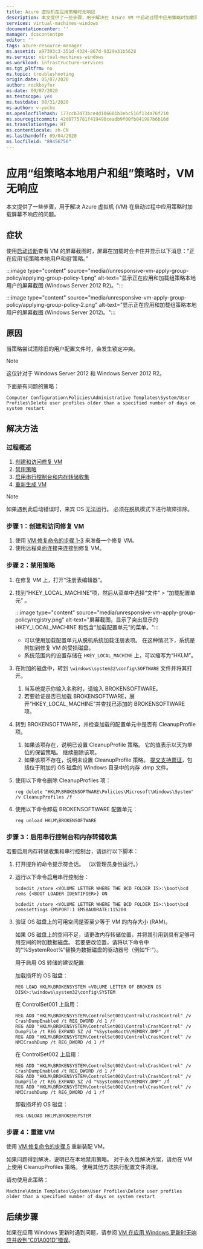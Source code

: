 ```yaml
---
title: Azure 虚拟机在应用策略时无响应
description: 本文提供了一些步骤，用于解决在 Azure VM 中启动过程中应用策略时加载屏幕不响应的问题。
services: virtual-machines-windows
documentationcenter: ''
manager: dcscontentpm
editor: ''
tags: azure-resource-manager
ms.assetid: a97393c3-351d-4324-867d-9329e31b5628
ms.service: virtual-machines-windows
ms.workload: infrastructure-services
ms.tgt_pltfrm: na
ms.topic: troubleshooting
origin.date: 05/07/2020
author: rockboyfor
ms.date: 09/07/2020
ms.testscope: yes
ms.testdate: 08/31/2020
ms.author: v-yeche
ms.openlocfilehash: 177ccb7d73bce4d106681b3ebc516f134a76f210
ms.sourcegitcommit: 42d0775781f419490ceadb9f00fb041987b6b16d
ms.translationtype: HT
ms.contentlocale: zh-CN
ms.lasthandoff: 09/04/2020
ms.locfileid: "89456756"
---
```

<!--Verified successfully-->
<!--Renamed/Redirect Verified file-->
# <a name="vm-is-unresponsive-when-applying-group-policy-local-users-and-groups-policy"></a>应用“组策略本地用户和组”策略时，VM 无响应

本文提供了一些步骤，用于解决 Azure 虚拟机 (VM) 在启动过程中应用策略时加载屏幕不响应的问题。

## <a name="symptoms"></a>症状

使用[启动诊断](./boot-diagnostics.md)查看 VM 的屏幕截图时，屏幕在加载时会卡住并显示以下消息：“正在应用‘组策略本地用户和组’策略。”

:::image type="content" source="media//unresponsive-vm-apply-group-policy/applying-group-policy-1.png" alt-text="显示正在应用和加载组策略本地用户的屏幕截图 (Windows Server 2012 R2)。":::

:::image type="content" source="media/unresponsive-vm-apply-group-policy/applying-group-policy-2.png" alt-text="显示正在应用和加载组策略本地用户的屏幕截图 (Windows Server 2012)。":::

## <a name="cause"></a>原因

当策略尝试清除旧的用户配置文件时，会发生锁定冲突。

> [!NOTE]
> 这仅针对于 Windows Server 2012 和 Windows Server 2012 R2。

下面是有问题的策略：

`Computer Configuration\Policies\Administrative Templates\System/User Profiles\Delete user profiles older than a specified number of days on system restart`

## <a name="resolution"></a>解决方法

### <a name="process-overview"></a>过程概述

1. [创建和访问修复 VM](#step-1-create-and-access-a-repair-vm)
1. [禁用策略](#step-2-disable-the-policy)
1. [启用串行控制台和内存转储收集](#step-3-enable-serial-console-and-memory-dump-collection)
1. [重新生成 VM](#step-4-rebuild-the-vm)

> [!NOTE]
> 如果遇到此启动错误时，来宾 OS 无法运行。 必须在脱机模式下进行故障排除。

### <a name="step-1-create-and-access-a-repair-vm"></a>步骤 1：创建和访问修复 VM

1. 使用 [VM 修复命令的步骤 1-3](./repair-windows-vm-using-azure-virtual-machine-repair-commands.md#repair-process-example) 来准备一个修复 VM。
2. 使用远程桌面连接来连接到修复 VM。

### <a name="step-2-disable-the-policy"></a>步骤 2：禁用策略

1. 在修复 VM 上，打开“注册表编辑器”。
1. 找到“HKEY_LOCAL_MACHINE”项，然后从菜单中选择“文件” > “加载配置单元”  。

    :::image type="content" source="media/unresponsive-vm-apply-group-policy/registry.png" alt-text="屏幕截图，显示了突出显示的 HKEY_LOCAL_MACHINE 和包含“加载配置单元”的菜单。":::

    - 可以使用加载配置单元从脱机系统加载注册表项。 在这种情况下，系统是附加到修复 VM 的受损磁盘。
    - 系统范围内的设置存储在 `HKEY_LOCAL_MACHINE` 上，可以缩写为“HKLM”。
1. 在附加的磁盘中，转到 `\windows\system32\config\SOFTWARE` 文件并将其打开。

    1. 当系统提示你输入名称时，请输入 BROKENSOFTWARE。
    1. 若要验证是否已加载 BROKENSOFTWARE，展开“HKEY_LOCAL_MACHINE”并查找已添加的 BROKENSOFTWARE 项。
1. 转到 BROKENSOFTWARE，并检查加载的配置单元中是否有 CleanupProfile 项。

    1. 如果该项存在，说明已设置 CleanupProfile 策略。 它的值表示以天为单位的保留策略。 继续删除该项。
    1. 如果该项不存在，说明未设置 CleanupProfile 策略。 [提交支持票证](https://support.azure.cn/support/support-azure/)，包括位于附加的 OS 磁盘的 Windows 目录中的内存 .dmp 文件。

1. 使用以下命令删除 CleanupProfiles 项：

    ```
    reg delete "HKLM\BROKENSOFTWARE\Policies\Microsoft\Windows\System" /v CleanupProfiles /f
    ```
1. 使用以下命令卸载 BROKENSOFTWARE 配置单元：

    ```
    reg unload HKLM\BROKENSOFTWARE
    ```

### <a name="step-3-enable-serial-console-and-memory-dump-collection"></a>步骤 3：启用串行控制台和内存转储收集

若要启用内存转储收集和串行控制台，请运行以下脚本：

1. 打开提升的命令提示符会话。 （以管理员身份运行。）
1. 运行以下命令启用串行控制台：

    ```
    bcdedit /store <VOLUME LETTER WHERE THE BCD FOLDER IS>:\boot\bcd /ems {<BOOT LOADER IDENTIFIER>} ON
    ```

    ```
    bcdedit /store <VOLUME LETTER WHERE THE BCD FOLDER IS>:\boot\bcd /emssettings EMSPORT:1 EMSBAUDRATE:115200
    ```
1. 验证 OS 磁盘上的可用空间是否至少等于 VM 的内存大小 (RAM)。

    如果 OS 磁盘上的空间不足，请更改内存转储位置，并将其引用到具有足够可用空间的附加数据磁盘。 若要更改位置，请将以下命令中的“%SystemRoot%”替换为数据磁盘的驱动器号（例如“F:”）。

    用于启用 OS 转储的建议配置

    加载损坏的 OS 磁盘：

    ```
    REG LOAD HKLM\BROKENSYSTEM <VOLUME LETTER OF BROKEN OS DISK>:\windows\system32\config\SYSTEM
    ```

    在 ControlSet001 上启用：

    ```
    REG ADD "HKLM\BROKENSYSTEM\ControlSet001\Control\CrashControl" /v CrashDumpEnabled /t REG_DWORD /d 1 /f 
    REG ADD "HKLM\BROKENSYSTEM\ControlSet001\Control\CrashControl" /v DumpFile /t REG_EXPAND_SZ /d "%SystemRoot%\MEMORY.DMP" /f 
    REG ADD "HKLM\BROKENSYSTEM\ControlSet001\Control\CrashControl" /v NMICrashDump /t REG_DWORD /d 1 /f 
    ```

    在 ControlSet002 上启用：

    ```
    REG ADD "HKLM\BROKENSYSTEM\ControlSet002\Control\CrashControl" /v CrashDumpEnabled /t REG_DWORD /d 1 /f 
    REG ADD "HKLM\BROKENSYSTEM\ControlSet002\Control\CrashControl" /v DumpFile /t REG_EXPAND_SZ /d "%SystemRoot%\MEMORY.DMP" /f 
    REG ADD "HKLM\BROKENSYSTEM\ControlSet002\Control\CrashControl" /v NMICrashDump /t REG_DWORD /d 1 /f 
    ```

    卸载损坏的 OS 磁盘：

    ```
    REG UNLOAD HKLM\BROKENSYSTEM
    ```

### <a name="step-4-rebuild-the-vm"></a>步骤 4：重建 VM

使用 [VM 修复命令的步骤 5](./repair-windows-vm-using-azure-virtual-machine-repair-commands.md#repair-process-example) 重新装配 VM。

如果问题得到解决，说明已在本地禁用策略。 对于永久性解决方案，请勿在 VM 上使用 CleanupProfiles 策略。 使用其他方法执行配置文件清理。

请勿使用此策略：

`Machine\Admin Templates\System\User Profiles\Delete user profiles older than a specified number of days on system restart`

## <a name="next-steps"></a>后续步骤

如果在应用 Windows 更新时遇到问题，请参阅 [VM 在应用 Windows 更新时无响应并收到“C01A001D”错误](./unresponsive-vm-apply-windows-update.md)。

<!-- Update_Description: update meta properties, wording update, update link -->